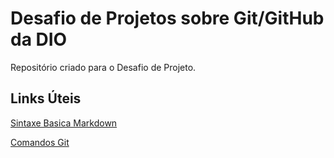 # Desafio de Projetos sobre Git/GitHub da DIO
Repositório criado para o Desafio de Projeto.

## Links Úteis
[Sintaxe Basica Markdown](https://www.markdownguide.org/basic-syntax/)

[Comandos Git](https://comandosgit.github.io/#criando-o-projeto)
